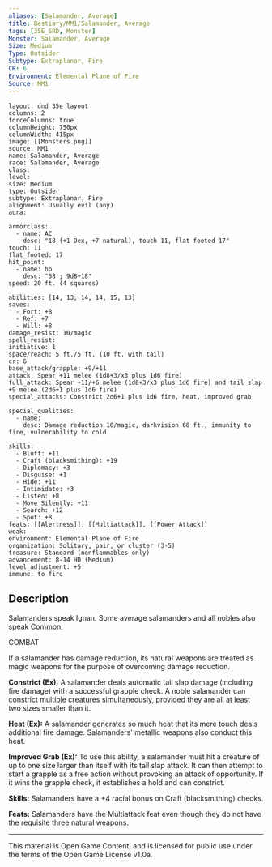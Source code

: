 ```yaml
---
aliases: [Salamander, Average]
title: Bestiary/MM1/Salamander, Average
tags: [35E_SRD, Monster]
Monster: Salamander, Average
Size: Medium
Type: Outsider
Subtype: Extraplanar, Fire
CR: 6
Environnent: Elemental Plane of Fire
Source: MM1
---
```


```statblock
layout: dnd 35e layout
columns: 2
forceColumns: true
columnHeight: 750px
columnWidth: 415px
image: [[Monsters.png]]
source: MM1
name: Salamander, Average
race: Salamander, Average
class: 
level: 
size: Medium
type: Outsider
subtype: Extraplanar, Fire
alignment: Usually evil (any)
aura: 

armorclass:
  - name: AC
    desc: "18 (+1 Dex, +7 natural), touch 11, flat-footed 17"
touch: 11
flat_footed: 17
hit_point:
  - name: hp
    desc: "58 ; 9d8+18"
speed: 20 ft. (4 squares)

abilities: [14, 13, 14, 14, 15, 13]
saves:
  - Fort: +8
  - Ref: +7
  - Will: +8
damage_resist: 10/magic
spell_resist: 
initiative: 1
space/reach: 5 ft./5 ft. (10 ft. with tail)
cr: 6
base_attack/grapple: +9/+11
attack: Spear +11 melee (1d8+3/x3 plus 1d6 fire)
full_attack: Spear +11/+6 melee (1d8+3/x3 plus 1d6 fire) and tail slap +9 melee (2d6+1 plus 1d6 fire)
special_attacks: Constrict 2d6+1 plus 1d6 fire, heat, improved grab

special_qualities:
  - name: 
    desc: Damage reduction 10/magic, darkvision 60 ft., immunity to fire, vulnerability to cold

skills:
  - Bluff: +11
  - Craft (blacksmithing): +19
  - Diplomacy: +3
  - Disguise: +1
  - Hide: +11
  - Intimidate: +3
  - Listen: +8
  - Move Silently: +11
  - Search: +12
  - Spot: +8
feats: [[Alertness]], [[Multiattack]], [[Power Attack]]
weak: 
environment: Elemental Plane of Fire
organization: Solitary, pair, or cluster (3-5)
treasure: Standard (nonflammables only)
advancement: 8-14 HD (Medium)
level_adjustment: +5
immune: to fire
```

## Description

<p>Salamanders speak Ignan. Some average salamanders and all nobles also speak Common.</p>
<p>COMBAT</p>
<p>If a salamander has damage reduction, its natural weapons are treated as magic weapons for the purpose of overcoming damage reduction.</p>
<p>
            <b>Constrict (Ex):</b> A salamander deals automatic tail slap damage (including fire damage) with a successful grapple check. A noble salamander can constrict multiple creatures simultaneously, provided they are all at least two sizes smaller than it.</p>
<p>
            <b>Heat (Ex):</b> A salamander generates so much heat that its mere touch deals additional fire damage. Salamanders' metallic weapons also conduct this heat.</p>
<p>
            <b>Improved Grab (Ex):</b> To use this ability, a salamander must hit a creature of up to one size larger than itself with its tail slap attack. It can then attempt to start a grapple as a free action without provoking an attack of opportunity. If it wins the grapple check, it establishes a hold and can constrict.</p>
<p>
            <b>Skills:</b> Salamanders have a +4 racial bonus on Craft (blacksmithing) checks.</p>
<p>
            <b>Feats:</b> Salamanders have the Multiattack feat even though they do not have the requisite three natural weapons.</p>

---

This material is Open Game Content, and is licensed for public use under
the terms of the Open Game License v1.0a.
